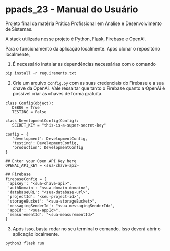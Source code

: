 # ppads_23 - Manual do Usuário
Projeto final da matéria Prática Profissional em Análise e Desenvolvimento de Sistemas.

A stack utilizada nesse projeto é Python, Flask, Firebase e OpenAI.


Para o funcionamento da aplicação localmente. Após clonar o reposItório localmente,

1. É necessário instalar as dependências necessárias com o comando

`pip install -r requirements.txt`

2. Crie um arquivo `config.py` com as suas credenciais do Firebase e a sua chave da OpenAi. Vale ressaltar que tanto o Firebase quanto a OpenAi é
 possível criar as chaves de forma gratuita.
 
 ```
 class Config(object):
    DEBUG = True
    TESTING = False

class DevelopmentConfig(Config):
    SECRET_KEY = "this-is-a-super-secret-key"

config = {
    'development': DevelopmentConfig,
    'testing': DevelopmentConfig,
    'production': DevelopmentConfig
}

## Enter your Open API Key here
OPENAI_API_KEY = <sua-chave-api>

## Firebase
firebaseConfig = {
  'apiKey': "<sua-chave-api>",
  'authDomain': "<sua-domain-domain>",
  'databaseURL': "<sua-database-url>",
  'projectId': "<seu-project-id>",
  'storageBucket': "<sua-storageBucket>",
  'messagingSenderId': "<sua-messagingSenderId>",
  'appId': "<sua-appId>",
  'measurementId': "<sua-measurementId>"
}
 ```
 
3. Após isso, basta rodar no seu terminal o comando. Isso deverá abrir o aplicação localmente.

`python3 flask run`
